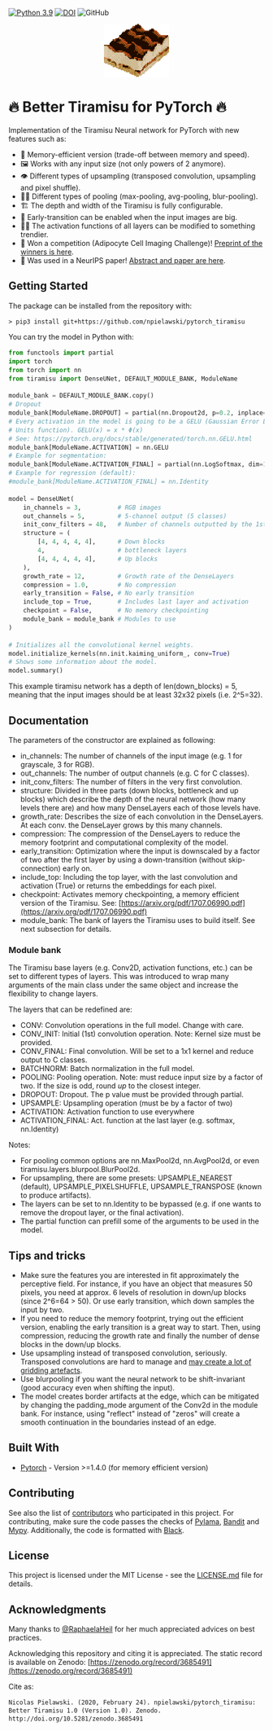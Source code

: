 [![Python 3.9](https://img.shields.io/badge/python-3.9-blue.svg)](https://www.python.org/downloads/release/python-390/) 
[![DOI](https://zenodo.org/badge/242668685.svg)](https://zenodo.org/badge/latestdoi/242668685) 
![GitHub](https://img.shields.io/github/license/npielawski/pytorch_tiramisu)

<p align="center">
  <img src="resources/tiramisu64_hd.png" style="image-rendering: pixelated;" width=128 />
</p>

# 🔥 Better Tiramisu for PyTorch 🔥

Implementation of the Tiramisu Neural network for PyTorch with new features such as:

* 💾 Memory-efficient version (trade-off between memory and speed).
* 🖼 Works with any input size (not only powers of 2 anymore).
* 👁 Different types of upsampling (transposed convolution, upsampling and pixel shuffle).
* 🏊‍♀️ Different types of pooling (max-pooling, avg-pooling, blur-pooling).
* 🏗 The depth and width of the Tiramisu is fully configurable.
* 🔬 Early-transition can be enabled when the input images are big.
* 👸🏼 The activation functions of all layers can be modified to something trendier.
* 🎉 Won a competition (Adipocyte Cell Imaging Challenge)! [Preprint of the winners is here](https://www.biorxiv.org/content/10.1101/2021.01.18.427121v3).
* 🎉 Was used in a NeurIPS paper! [Abstract and paper are here](https://proceedings.neurips.cc//paper/2020/hash/d6428eecbe0f7dff83fc607c5044b2b9-Abstract.html).

## Getting Started

The package can be installed from the repository with:

```console
> pip3 install git+https://github.com/npielawski/pytorch_tiramisu
```

You can try the model in Python with:

```py
from functools import partial
import torch
from torch import nn
from tiramisu import DenseUNet, DEFAULT_MODULE_BANK, ModuleName

module_bank = DEFAULT_MODULE_BANK.copy()
# Dropout
module_bank[ModuleName.DROPOUT] = partial(nn.Dropout2d, p=0.2, inplace=True)
# Every activation in the model is going to be a GELU (Gaussian Error Linear 
# Units function). GELU(x) = x * Φ(x)
# See: https://pytorch.org/docs/stable/generated/torch.nn.GELU.html
module_bank[ModuleName.ACTIVATION] = nn.GELU
# Example for segmentation:
module_bank[ModuleName.ACTIVATION_FINAL] = partial(nn.LogSoftmax, dim=1)
# Example for regression (default):
#module_bank[ModuleName.ACTIVATION_FINAL] = nn.Identity

model = DenseUNet(
    in_channels = 3,          # RGB images
    out_channels = 5,         # 5-channel output (5 classes)
    init_conv_filters = 48,   # Number of channels outputted by the 1st convolution
    structure = (
        [4, 4, 4, 4, 4],      # Down blocks
        4,                    # bottleneck layers
        [4, 4, 4, 4, 4],      # Up blocks
    ),
    growth_rate = 12,         # Growth rate of the DenseLayers
    compression = 1.0,        # No compression
    early_transition = False, # No early transition
    include_top = True,       # Includes last layer and activation
    checkpoint = False,       # No memory checkpointing
    module_bank = module_bank # Modules to use
)

# Initializes all the convolutional kernel weights.
model.initialize_kernels(nn.init.kaiming_uniform_, conv=True)
# Shows some information about the model.
model.summary()
```

This example tiramisu network has a depth of len(down_blocks) = 5, meaning that the
input images should be at least 32x32 pixels (i.e. 2^5=32).

## Documentation

The parameters of the constructor are explained as following:

* in_channels: The number of channels of the input image (e.g. 1 for grayscale, 3 for
  RGB).
* out_channels: The number of output channels (e.g. C for C classes).
* init_conv_filters: The number of filters in the very first convolution.
* structure: Divided in three parts (down blocks, bottleneck and up blocks) which
  describe the depth of the neural network (how many levels there are) and how many
  DenseLayers each of those levels have.
* growth_rate: Describes the size of each convolution in the DenseLayers. At each conv.
  the DenseLayer grows by this many channels.
* compression: The compression of the DenseLayers to reduce the memory footprint and
  computational complexity of the model.
* early_transition: Optimization where the input is downscaled by a factor of two after
  the first layer by using a down-transition (without skip-connection) early on.
* include_top: Including the top layer, with the last convolution and activation (True)
  or returns the embeddings for each pixel.
* checkpoint: Activates memory checkpointing, a memory efficient version of the
  Tiramisu. See: [https://arxiv.org/pdf/1707.06990.pdf](https://arxiv.org/pdf/1707.06990.pdf)
* module_bank: The bank of layers the Tiramisu uses to build itself. See next subsection
  for details.

### Module bank

The Tiramisu base layers (e.g. Conv2D, activation functions, etc.) can be set
to different types of layers. This was introduced to wrap many arguments of the
main class under the same object and increase the flexibility to change layers.

The layers that can be redefined are:

* CONV: Convolution operations in the full model. Change with care.
* CONV_INIT: Initial (1st) convolution operation. Note: Kernel size must be provided.
* CONV_FINAL: Final convolution. Will be set to a 1x1 kernel and reduce output to C
  classes.
* BATCHNORM: Batch normalization in the full model.
* POOLING: Pooling operation. Note: must reduce input size by a factor of two. If the
  size is odd, round *up* to the closest integer.
* DROPOUT: Dropout. The p value must be provided through partial.
* UPSAMPLE: Upsampling operation (must be by a factor of two)
* ACTIVATION: Activation function to use everywhere
* ACTIVATION_FINAL: Act. function at the last layer (e.g. softmax, nn.Identity)

Notes:

* For pooling common options are nn.MaxPool2d, nn.AvgPool2d, or even
  tiramisu.layers.blurpool.BlurPool2d.
* For upsampling, there are some presets: UPSAMPLE_NEAREST (default),
  UPSAMPLE_PIXELSHUFFLE, UPSAMPLE_TRANSPOSE (known to produce artifacts).
* The layers can be set to nn.Identity to be bypassed (e.g. if one wants to remove the
  dropout layer, or the final activation).
* The partial function can prefill some of the arguments to be used in the model.

## Tips and tricks

* Make sure the features you are interested in fit approximately the perceptive field.
For instance, if you have an object that measures 50 pixels, you need at approx. 6
levels of resolution in down/up blocks (since 2^6=64 > 50). Or use early transition,
which down samples the input by two.
* If you need to reduce the memory footprint, trying out the efficient version,
enabling the early transition is a great way to start. Then, using compression,
reducing the growth rate and finally the number of dense blocks in the down/up blocks.
* Use upsampling instead of transposed convolution, seriously. Transposed convolutions
are hard to manage and [may create a lot of gridding artefacts](https://distill.pub/2016/deconv-checkerboard/).
* Use blurpooling if you want the neural network to be shift-invariant (good accuracy
even when shifting the input).
* The model creates border artifacts at the edge, which can be mitigated by changing
the padding_mode argument of the Conv2d in the module bank. For instance, using
"reflect" instead of "zeros" will create a smooth continuation in the boundaries
instead of an edge.

## Built With

* [Pytorch](https://pytorch.org/) - Version >=1.4.0 (for memory efficient version)

## Contributing

See also the list of [contributors](https://github.com/npielawski/torch_tiramisu/contributors) who participated in this project.
For contributing, make sure the code passes the checks of [Pylama](https://github.com/klen/pylama), [Bandit](https://github.com/PyCQA/bandit) and [Mypy](https://github.com/python/mypy).
Additionally, the code is formatted with [Black](https://github.com/psf/black).

## License

This project is licensed under the MIT License - see the [LICENSE.md](LICENSE.md) file for details.

## Acknowledgments

Many thanks to [@RaphaelaHeil](https://github.com/RaphaelaHeil) for her much
appreciated advices on best practices.

Acknowledging this repository and citing it is appreciated. The static record is
available on Zenodo: [https://zenodo.org/record/3685491](https://zenodo.org/record/3685491)

Cite as:

```MLA
Nicolas Pielawski. (2020, February 24). npielawski/pytorch_tiramisu: Better Tiramisu 1.0 (Version 1.0). Zenodo. http://doi.org/10.5281/zenodo.3685491
```
